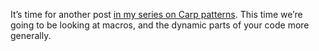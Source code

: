 It’s time for another post [in my series on Carp patterns](/carp-patterns).
This time we’re going to be looking at macros, and the dynamic parts of your
code more generally.
